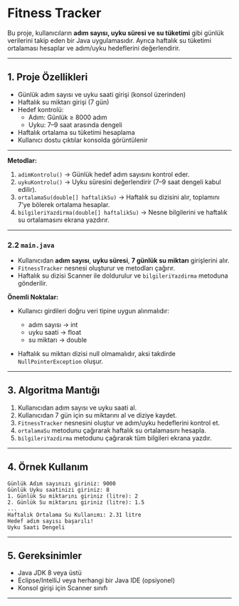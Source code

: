 # Fitness Tracker 

Bu proje, kullanıcıların **adım sayısı, uyku süresi ve su tüketimi** gibi günlük verilerini takip eden bir Java uygulamasıdır. Ayrıca haftalık su tüketimi ortalaması hesaplar ve adım/uyku hedeflerini değerlendirir.

---

## 1. Proje Özellikleri

- Günlük adım sayısı ve uyku saati girişi (konsol üzerinden)
- Haftalık su miktarı girişi (7 gün)
- Hedef kontrolü:
  - Adım: Günlük ≥ 8000 adım
  - Uyku: 7–9 saat arasında dengeli
- Haftalık ortalama su tüketimi hesaplama
- Kullanıcı dostu çıktılar konsolda görüntülenir

---

**Metodlar:**

1. `adimKontrolu()` → Günlük hedef adım sayısını kontrol eder.
2. `uykuKontrolu()` → Uyku süresini değerlendirir (7–9 saat dengeli kabul edilir).
3. `ortalamaSu(double[] haftalikSu)` → Haftalık su dizisini alır, toplamını 7’ye bölerek ortalama hesaplar.
4. `bilgileriYazdirma(double[] haftalikSu)` → Nesne bilgilerini ve haftalık su ortalamasını ekrana yazdırır.

---

### 2.2 `main.java`

* Kullanıcıdan **adım sayısı**, **uyku süresi**, **7 günlük su miktarı** girişlerini alır.
* `FitnessTracker` nesnesi oluşturur ve metodları çağırır.
* Haftalık su dizisi Scanner ile doldurulur ve `bilgileriYazdirma` metoduna gönderilir.

**Önemli Noktalar:**

* Kullanıcı girdileri doğru veri tipine uygun alınmalıdır:

  * adım sayısı → int
  * uyku saati → float
  * su miktarı → double
* Haftalık su miktarı dizisi null olmamalıdır, aksi takdirde `NullPointerException` oluşur.

---

## 3. Algoritma Mantığı

1. Kullanıcıdan adım sayısı ve uyku saati al.
2. Kullanıcıdan 7 gün için su miktarını al ve diziye kaydet.
3. `FitnessTracker` nesnesini oluştur ve adım/uyku hedeflerini kontrol et.
4. `ortalamaSu` metodunu çağırarak haftalık su ortalamasını hesapla.
5. `bilgileriYazdirma` metodunu çağırarak tüm bilgileri ekrana yazdır.

---

## 4. Örnek Kullanım

```
Günlük Adım sayınızı giriniz: 9000
Günlük Uyku saatinizi giriniz: 8
1. Günlük Su miktarını giriniz (litre): 2
2. Günlük Su miktarını giriniz (litre): 1.5
...
Haftalık Ortalama Su Kullanımı: 2.31 litre
Hedef adım sayısı başarılı!
Uyku Saati Dengeli
```

---

## 5. Gereksinimler

* Java JDK 8 veya üstü
* Eclipse/IntelliJ veya herhangi bir Java IDE (opsiyonel)
* Konsol girişi için Scanner sınıfı
---

